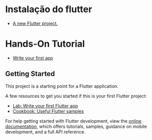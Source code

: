 # Instalação do flutter

- [A new Flutter project.](https://docs.flutter.dev/get-started/install)

# Hands-On Tutorial

- [Write your first app](https://codelabs.developers.google.com/codelabs/flutter-codelab-first?hl=pt-br#0)

## Getting Started

This project is a starting point for a Flutter application.

A few resources to get you started if this is your first Flutter project:

- [Lab: Write your first Flutter app](https://docs.flutter.dev/get-started/codelab)
- [Cookbook: Useful Flutter samples](https://docs.flutter.dev/cookbook)

For help getting started with Flutter development, view the
[online documentation](https://docs.flutter.dev/), which offers tutorials,
samples, guidance on mobile development, and a full API reference.
